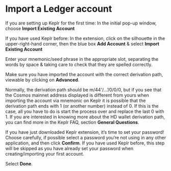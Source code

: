 
# Import a Ledger account

If you are setting up Keplr for the first time: In the initial pop-up window, choose **Import Existing Account**

If you have used Keplr before: In the extension, click on the silhouette in the upper-right-hand corner, then the blue box **Add Account** & select **Import Existing Account**

Enter your mnemonic/seed phrase in the appropriate slot, separating the words by space & taking care to check that they are spelled correctly.

Make sure you have imported the account with the correct derivation path, viewable by clicking on **Advanced**.

Normally, the derivation path should be m/44'/…’/0/0/0, but if you see that the Cosmos mainnet address displayed is different from yours when importing the account via mnemonic on Keplr it is possible that the derivation path ends with 1 (or another number) instead of 0. If this is the case, all you have to do is start the process over and replace the last 0 with 1. If you are interested in knowing more about the HD wallet derivation path, you can find more in the Keplr FAQ, section **General Questions**.

If you have just downloaded Keplr extension, it’s time to set your password! Choose carefully, if possible select a password you’re not using in any other application, and then click **Confirm**.
If you have used Keplr before, this step will be skipped as you have already set your password when creating/importing your first account.

Select **Done**. 
